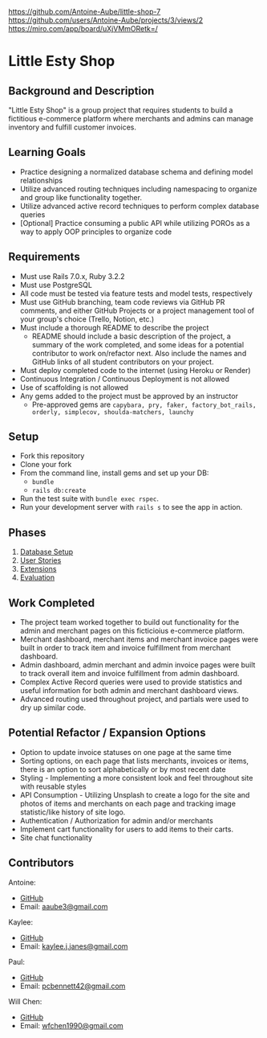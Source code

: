 https://github.com/Antoine-Aube/little-shop-7
https://github.com/users/Antoine-Aube/projects/3/views/2
https://miro.com/app/board/uXjVMmORetk=/

# Little Esty Shop

## Background and Description

"Little Esty Shop" is a group project that requires students to build a fictitious e-commerce platform where merchants and admins can manage inventory and fulfill customer invoices.

## Learning Goals
- Practice designing a normalized database schema and defining model relationships
- Utilize advanced routing techniques including namespacing to organize and group like functionality together.
- Utilize advanced active record techniques to perform complex database queries
- [Optional] Practice consuming a public API while utilizing POROs as a way to apply OOP principles to organize code

## Requirements
- Must use Rails 7.0.x, Ruby 3.2.2
- Must use PostgreSQL
- All code must be tested via feature tests and model tests, respectively
- Must use GitHub branching, team code reviews via GitHub PR comments, and either GitHub Projects or a project management tool of your group's choice (Trello, Notion, etc.)
- Must include a thorough README to describe the project
   - README should include a basic description of the project, a summary of the work completed, and some ideas for a potential contributor to work on/refactor next. Also include the names and GitHub links of all student contributors on your project. 
- Must deploy completed code to the internet (using Heroku or Render)
- Continuous Integration / Continuous Deployment is not allowed
- Use of scaffolding is not allowed
- Any gems added to the project must be approved by an instructor
  - Pre-approved gems are `capybara, pry, faker, factory_bot_rails, orderly, simplecov, shoulda-matchers, launchy`

## Setup

* Fork this repository
* Clone your fork
* From the command line, install gems and set up your DB:
    * `bundle`
    * `rails db:create`
* Run the test suite with `bundle exec rspec`.
* Run your development server with `rails s` to see the app in action.

## Phases

1. [Database Setup](./doc/db_setup.md)
1. [User Stories](./doc/user_stories.md)
1. [Extensions](./doc/extensions.md)
1. [Evaluation](./doc/evaluation.md)

## Work Completed
 - The project team worked together to build out functionality for the admin and merchant pages on this ficticioius e-commerce platform.
 - Merchant dashboard, merchant items and merchant invoice pages were built in order to track item and invoice fulfillment from merchant dashboard.
 - Admin dashboard, admin merchant and admin invoice pages were built to track overall item and invoice fulfillment from admin dashboard.
 - Complex Active Record queries were used to provide statistics and useful information for both admin and merchant dashboard views.
 - Advanced routing used throughout project, and partials were used to dry up similar code.

 ## Potential Refactor / Expansion Options
 - Option to update invoice statuses on one page at the same time
 - Sorting options, on each page that lists merchants, invoices or items, there is an option to sort alphabetically or by most recent date
 - Styling - Implementing a more consistent look and feel throughout site with reusable styles
 - API Consumption - Utilizing Unsplash to create a logo for the site and photos of items and merchants on each page and tracking image statistic/like history of site logo.
 - Authentication / Authorization for admin and/or merchants
 - Implement cart functionality for users to add items to their carts.
 - Site chat functionality

## Contributors
Antoine: 
- [GitHub](https://github.com/Antoine-Aube)
- Email: aaube3@gmail.com

Kaylee: 
- [GitHub](https://github.com/kbug819)
- Email: kaylee.j.janes@gmail.com

Paul: 
- [GitHub](https://github.com/pcbennett108)
- Email: pcbennett42@gmail.com

Will Chen: 
- [GitHub](https://github.com/williamfchen)
- Email: wfchen1990@gmail.com